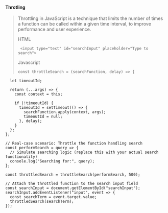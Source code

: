 #### Throtling
> Throttling in JavaScript is a technique that limits the number of times a function can be called within a given time interval, to improve performance and user experience.
>
> HTML
> ```
>  <input type="text" id="searchInput" placeholder="Type to search">
> ```
> Javascript
> ```
> const throttleSearch = (searchFunction, delay) => {
      let timeoutId;

      return (...args) => {
        const context = this;

        if (!timeoutId) {
          timeoutId = setTimeout(() => {
            searchFunction.apply(context, args);
            timeoutId = null;
          }, delay);
        }
      };
    };

    // Real-case scenario: Throttle the function handling search
    const performSearch = query => {
      // Simulate searching logic (replace this with your actual search functionality)
      console.log("Searching for:", query);
    };

    const throttledSearch = throttleSearch(performSearch, 500);

    // Attach the throttled function to the search input field
    const searchInput = document.getElementById("searchInput");
    searchInput.addEventListener("input", event => {
      const searchTerm = event.target.value;
      throttledSearch(searchTerm);
    });
```
